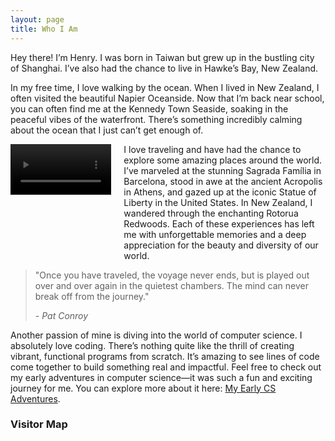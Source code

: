 ```yaml
---
layout: page
title: Who I Am
---
```


Hey there! I’m Henry. I was born in Taiwan but grew up in the bustling city of Shanghai. I’ve also had the chance to live in Hawke’s Bay, New Zealand.

In my free time, I love walking by the ocean. When I lived in New Zealand, I often visited the beautiful Napier Oceanside. Now that I’m back near school, you can often find me at the Kennedy Town Seaside, soaking in the peaceful vibes of the waterfront. There’s something incredibly calming about the ocean that I just can’t get enough of.

<div style="display: flex; align-items: stretch;">
  <div style="flex: 1; position: relative;">
    <video style="width: 100%; height: auto; max-height: 100%;" controls>
      <source src="/assets/vid/travel.mp4" type="video/mp4">
      Your browser does not support the video tag.
    </video>
  </div>
  <div style="flex: 2; margin-left: 20px; display: flex; align-items: center; max-height: 100%;">
    <p style="margin: 0;">I love traveling and have had the chance to explore some amazing places around the world. I’ve marveled at the stunning Sagrada Família in Barcelona, stood in awe at the ancient Acropolis in Athens, and gazed up at the iconic Statue of Liberty in the United States. In New Zealand, I wandered through the enchanting Rotorua Redwoods. Each of these experiences has left me with unforgettable memories and a deep appreciation for the beauty and diversity of our world.</p>
  </div>
</div>

> "Once you have traveled, the voyage never ends, but is played out over and over again in the quietest chambers. The mind can never break off from the journey."
>
> *- Pat Conroy*

Another passion of mine is diving into the world of computer science. I absolutely love coding. There’s nothing quite like the thrill of creating vibrant, functional programs from scratch. It’s amazing to see lines of code come together to build something real and impactful. Feel free to check out my early adventures in computer science—it was such a fun and exciting journey for me. You can explore more about it here: [My Early CS Adventures](https://henryhyw.github.io/early.html).

### Visitor Map

<script type='text/javascript' id='mapmyvisitors' src='https://mapmyvisitors.com/map.js?cl=606060&w=a&t=n&d=NuzI5fMF9fqCHtkxcTx3LZO5mvAbEZrLLxG3ZW1E-KY&co=ffffff&ct=606060'></script>